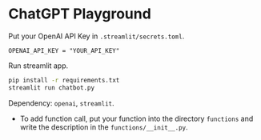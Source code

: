 # ChatGPT Playground
Put your OpenAI API Key in `.streamlit/secrets.toml`.
```config
OPENAI_API_KEY = "YOUR_API_KEY"
```
Run streamlit app.
```bash
pip install -r requirements.txt
streamlit run chatbot.py
```
Dependency: `openai`, `streamlit`.

- To add function call, put your function into the directory `functions` and write the description in the `functions/__init__.py`.